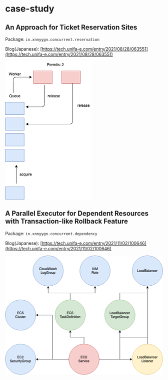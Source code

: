 # case-study

## An Approach for Ticket Reservation Sites

Package: `in.xnnyygn.concurrent.reservation`

Blog(Japanese): [https://tech.unifa-e.com/entry/2021/08/28/063551](https://tech.unifa-e.com/entry/2021/08/28/063551)

![reservation](https://github.com/xnnyygn/case-study/blob/main/src/main/resources/reservation.png?raw=true)

## A Parallel Executor for Dependent Resources with Transaction-like Rollback Feature

Package: `in.xnnyygn.concurrent.dependency`

Blog(Japanese): [https://tech.unifa-e.com/entry/2021/11/02/100646](https://tech.unifa-e.com/entry/2021/11/02/100646)

![dependency](https://github.com/xnnyygn/case-study/blob/main/src/main/resources/dependency.png?raw=true)
